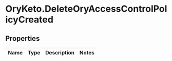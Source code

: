 # OryKeto.DeleteOryAccessControlPolicyCreated

## Properties
Name | Type | Description | Notes
------------ | ------------- | ------------- | -------------


